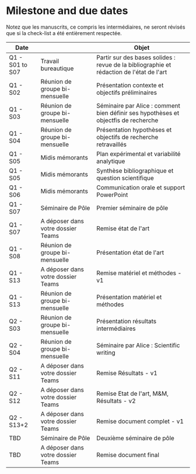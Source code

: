# Milestone and due dates

Notez que les manuscrits, ce compris les intermédiaires, ne seront révisés que si la check-list a été entièrement respectée. 

| Date          |                                    | Objet                                                                                    |
|---------------|------------------------------------|------------------------------------------------------------------------------------------|
| Q1 - S01 to S07| Travail bureautique                | Partir sur des bases solides : revue de la bibliographie et rédaction de l'état de l'art   |
| Q1 - S02         | Réunion de groupe bi-mensuelle     | Présentation contexte et objectifs préliminaires                                         |
| Q1 - S03         | Réunion de groupe bi-mensuelle     | Séminaire par Alice :  comment bien définir ses hypothèses et objectfis de recherche     |
| Q1 - S04         | Réunion de groupe bi-mensuelle     | Présentation hypothèses et objectifs de recherche retravaillés                           |
| Q1 - S05       |  Midis mémorants    |  Plan expérimental et variabilité analytique                          |
| Q1 - S05       | Midis mémorants     | Synthèse bibliographique et question scientifique                          |
| Q1 - S06        | Midis mémorants    | Communication orale et support PowerPoint                         |
| Q1 - S07           | Séminaire de Pôle                  | Premier séminaire de pôle                                                                |
| Q1 - S07         | A déposer dans votre dossier Teams | Remise état de l'art                                                                     |
| Q1 - S08         | Réunion de groupe bi-mensuelle     | Présentation état de l'art                                                               |
| Q1 - S13        | A déposer dans votre dossier Teams | Remise matériel et méthodes - v1                                                         |
| Q1 - S13         | Réunion de groupe bi-mensuelle     | Présentation matériel et méthodes                                                        |
| Q2 - S03         | Réunion de groupe bi-mensuelle     | Présentation résultats intermédiaires                                                    |
| Q2 - S04         | Réunion de groupe bi-mensuelle     | Séminaire par Alice : Scientific writing|
| Q2 - S11         | A déposer dans votre dossier Teams | Remise Résultats - v1                                                                    |
| Q2 - S12          | A déposer dans votre dossier Teams | Remise Etat de l'art, M&M, Résultats - v2                                                |
| Q2 - S13+2         | A déposer dans votre dossier Teams | Remise document complet - v1                                                             |
| TBD           | Séminaire de Pôle                  | Deuxième séminaire de pôle                                                               |
| TBD           | A déposer dans votre dossier Teams | Remise document final                                                                    |
